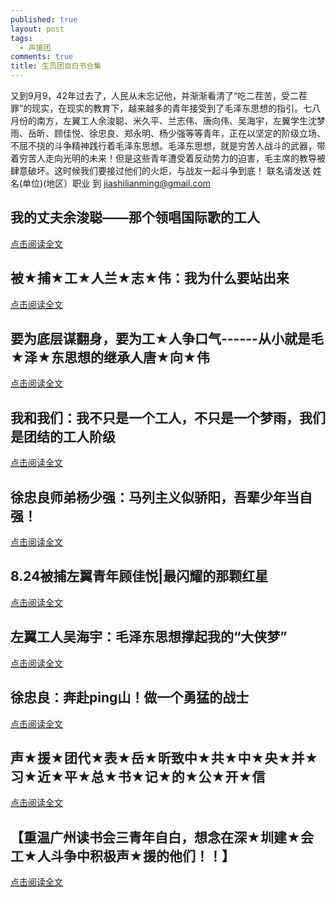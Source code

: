 ```yaml
---
published: true
layout: post
tags:
  - 声援团
comments: true
title: 生员团自白书合集
---
```

又到9月9，42年过去了，人民从未忘记他，并渐渐看清了“吃二茬苦，受二茬罪”的现实，在现实的教育下，越来越多的青年接受到了毛泽东思想的指引。七八月份的南方，左翼工人余浚聪、米久平、兰志伟、唐向伟、吴海宇，左翼学生沈梦雨、岳昕、顾佳悦、徐忠良、郑永明、杨少强等等青年，正在以坚定的阶级立场、不屈不挠的斗争精神践行着毛泽东思想。毛泽东思想，就是穷苦人战斗的武器，带着穷苦人走向光明的未来！但是这些青年遭受着反动势力的迫害，毛主席的教导被肆意破坏。这时候我们要接过他们的火炬，与战友一起斗争到底！ 
联名请发送 姓名(单位)(地区）职业 到 jiashilianming@gmail.com

## 我的丈夫余浚聪——那个领唱国际歌的工人

[点击阅读全文](https://duetime.cn/su/189)

## 被★捕★工★人兰★志★伟：我为什么要站出来

[点击阅读全文](https://duetime.cn/su/190)

## 要为底层谋翻身，要为工★人争口气------从小就是毛★泽★东思想的继承人唐★向★伟

[点击阅读全文](https://duetime.cn/su/191)

## 我和我们：我不只是一个工人，不只是一个梦雨，我们是团结的工人阶级

[点击阅读全文](https://duetime.cn/su/192)

## 徐忠良师弟杨少强：马列主义似骄阳，吾辈少年当自强！

[点击阅读全文](https://duetime.cn/su/193)

## 8.24被捕左翼青年顾佳悦|最闪耀的那颗红星

[点击阅读全文](https://duetime.cn/su/195)

## 左翼工人吴海宇：毛泽东思想撑起我的“大侠梦”

[点击阅读全文](https://duetime.cn/su/196)

## 徐忠良：奔赴ping山！做一个勇猛的战士

[点击阅读全文](https://duetime.cn/su/201)

## 声★援★团代★表★岳★昕致中★共★中★央★并★习★近★平★总★书★记★的★公★开★信

[点击阅读全文](https://duetime.cn/su/200)

## 【重温广州读书会三青年自白，想念在深★圳建★会工★人斗争中积极声★援的他们！！】

[点击阅读全文](https://duetime.cn/su/202)
